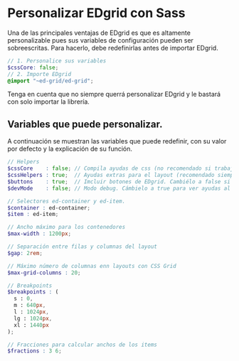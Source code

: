 # Personalizar EDgrid con Sass

Una de las principales ventajas de EDgrid es que es altamente personalizable pues sus variables de configuración pueden ser sobreescritas. Para hacerlo, debe redefinirlas antes de importar EDgrid.

```scss
// 1. Personalice sus variables
$cssCore: false;
// 2. Importe EDgrid
@import "~ed-grid/ed-grid";
```

Tenga en cuenta que no siempre querrá personalizar EDgrid y le bastará con solo importar la librería.

## Variables que puede personalizar.

A continuación se muestran las variables que puede redefinir, con su valor por defecto y la explicación de su función.

```scss
// Helpers
$cssCore    : false; // Compila ayudas de css (no recomendado si trabaja con Sass).
$cssHelpers : true;  // Ayudas extras para el layout (recomendado siempre).
$buttons    : true;  // Imcluir botones de EDgrid. Cambiélo a false si va a usar sus propios botones.
$devMode    : false; // Modo debug. Cámbielo a true para ver ayudas al layout

// Selectores ed-container y ed-item.
$container : ed-container; 
$item : ed-item;

// Ancho máximo para los contenedores
$max-width : 1200px;

// Separación entre filas y columnas del layout
$gap: 2rem;

// Máximo número de columnas enn layouts con CSS Grid
$max-grid-columns : 20;

// Breakpoints
$breakpoints : (
  s : 0,
  m : 640px,
  l : 1024px,
  lg : 1024px,
  xl : 1440px
);

// Fracciones para calcular anchos de los items
$fractions : 3 6;
```
